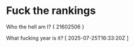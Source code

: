 # Fuck the rankings

Who the hell am I?
{ 21602506 }

What fucking year is it?
[ 2025-07-25T16:33:20Z ]
